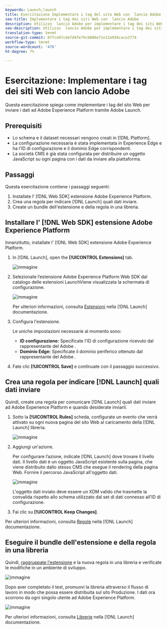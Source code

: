 ```yaml
---
keywords: Launch;launch
title: Esercitazione Implementare i tag del sito Web con  lancio Adobe
seo-title: Implementare i tag dei siti Web con  lancio Adobe
description: Utilizzo  lancio Adobe per implementare i tag dei siti Web in Adobe Experience Platform
seo-description: Utilizzo  lancio Adobe per implementare i tag dei siti Web in Adobe Experience Platform
translation-type: tm+mt
source-git-commit: 8f7ce97cdefd4fe79cb806e71e12e936caca3774
workflow-type: tm+mt
source-wordcount: '476'
ht-degree: 7%

---
```



# Esercitazione: Implementare i tag dei siti Web con  lancio Adobe

Questa esercitazione spiega come implementare i tag del sito Web per inviare i dati ad Adobe Experience Platform tramite  Adobe Launch.

## Prerequisiti

* Lo schema e il dataset necessari vengono creati in [!DNL Platform].
* La configurazione necessaria è stata implementata in Experience Edge e ha l&#39;ID di configurazione e il dominio Edge corrispondenti.
* La società CMS è già stata configurata per distribuire un oggetto JavaScript su ogni pagina con i dati da inviare alla piattaforma.

## Passaggi

Questa esercitazione contiene i passaggi seguenti:

1. Installate l’ [!DNL Web SDK] estensione Adobe Experience Platform.
1. Crea una regola per indicare [!DNL Launch] quali dati inviare.
1. Create un bundle dell&#39;estensione e della regola in una libreria.

## Installare l&#39; [!DNL Web SDK] estensione Adobe Experience Platform

Innanzitutto, installate l&#39; [!DNL Web SDK] estensione Adobe Experience Platform.

1. In [!DNL Launch], open the **[!UICONTROL Extensions]** tab.

   ![immagine](assets/launch-overview.png)

1. Selezionate l’estensione Adobe Experience Platform Web SDK dal catalogo delle estensioni LaunchViene visualizzata la schermata di configurazione.

   ![immagine](assets/launch-extension-install.png)

   Per ulteriori informazioni, consulta [Estensioni](https://docs.adobe.com/content/help/en/launch/using/reference/manage-resources/extensions/overview.html) nella [!DNL Launch] documentazione.

1. Configura l&#39;estensione.

   Le uniche impostazioni necessarie al momento sono:

   * **ID configurazione:** Specificate l&#39;ID di configurazione ricevuto dal rappresentante del Adobe .
   * **Dominio Edge:** Specificate il dominio periferico ottenuto dal rappresentante del Adobe .

1. Fate clic **[!UICONTROL Save]** e continuate con il passaggio successivo.

## Crea una regola per indicare [!DNL Launch] quali dati inviare

Quindi, create una regola per comunicare [!DNL Launch] quali dati inviare ad Adobe Experience Platform e quando desiderate inviarli.

1. Sotto la **[!UICONTROL Rules]** scheda, configurate un evento che verrà attivato su ogni nuova pagina del sito Web al caricamento della [!DNL Launch] libreria.

   ![immagine](assets/launch-make-a-rule.png)

1. Aggiungi un&#39;azione.

   Per configurare l’azione, indicate [!DNL Launch] dove trovare il livello dati. Il livello dati è un oggetto JavaScript esistente sulla pagina, che viene distribuito dallo stesso CMS che esegue il rendering della pagina Web. Fornire il percorso JavaScript all&#39;oggetto dati.

   ![immagine](assets/launch-add-aep-action.png)

   L&#39;oggetto dati inviato deve essere un XDM valido che trasmette la convalida rispetto allo schema utilizzato dal set di dati connesso all&#39;ID di configurazione.

1. Fai clic su **[!UICONTROL Keep Changes]**.

Per ulteriori informazioni, consulta [Regole](https://docs.adobe.com/content/help/it-IT/launch/using/reference/manage-resources/rules.html) nella [!DNL Launch] documentazione.

## Eseguire il bundle dell&#39;estensione e della regola in una libreria

Quindi, [raggruppate l&#39;estensione](https://docs.adobe.com/content/help/en/launch/using/reference/publish/overview.html) e la nuova regola in una libreria e verificate le modifiche in un ambiente di sviluppo.

![immagine](assets/launch-add-changes-to-library.png)

Dopo aver completato il test, promuovi la libreria attraverso il flusso di lavoro in modo che possa essere distribuita sul sito Produzione. I dati ora scorrono da ogni singolo utente ad Adobe Experience Platform.

![immagine](assets/launch-promote-library.png)

Per ulteriori informazioni, consulta [Librerie](https://docs.adobe.com/content/help/it-IT/launch/using/reference/publish/libraries.html) nella [!DNL Launch] documentazione.